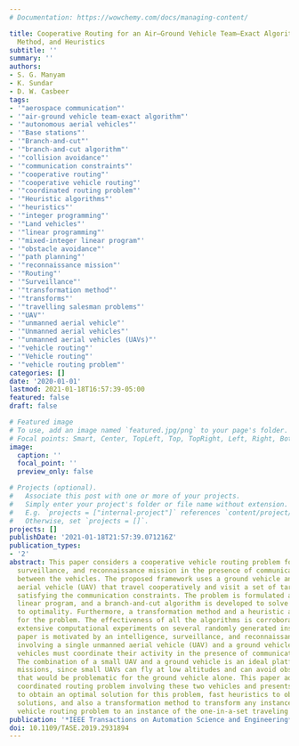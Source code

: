 ```yaml
---
# Documentation: https://wowchemy.com/docs/managing-content/

title: Cooperative Routing for an Air–Ground Vehicle Team—Exact Algorithm, Transformation
  Method, and Heuristics
subtitle: ''
summary: ''
authors:
- S. G. Manyam
- K. Sundar
- D. W. Casbeer
tags:
- '"aerospace communication"'
- '"air-ground vehicle team-exact algorithm"'
- '"autonomous aerial vehicles"'
- '"Base stations"'
- '"Branch-and-cut"'
- '"branch-and-cut algorithm"'
- '"collision avoidance"'
- '"communication constraints"'
- '"cooperative routing"'
- '"cooperative vehicle routing"'
- '"coordinated routing problem"'
- '"Heuristic algorithms"'
- '"heuristics"'
- '"integer programming"'
- '"Land vehicles"'
- '"linear programming"'
- '"mixed-integer linear program"'
- '"obstacle avoidance"'
- '"path planning"'
- '"reconnaissance mission"'
- '"Routing"'
- '"Surveillance"'
- '"transformation method"'
- '"transforms"'
- '"travelling salesman problems"'
- '"UAV"'
- '"unmanned aerial vehicle"'
- '"Unmanned aerial vehicles"'
- '"unmanned aerial vehicles (UAVs)"'
- '"vehicle routing"'
- '"Vehicle routing"'
- '"vehicle routing problem"'
categories: []
date: '2020-01-01'
lastmod: 2021-01-18T16:57:39-05:00
featured: false
draft: false

# Featured image
# To use, add an image named `featured.jpg/png` to your page's folder.
# Focal points: Smart, Center, TopLeft, Top, TopRight, Left, Right, BottomLeft, Bottom, BottomRight.
image:
  caption: ''
  focal_point: ''
  preview_only: false

# Projects (optional).
#   Associate this post with one or more of your projects.
#   Simply enter your project's folder or file name without extension.
#   E.g. `projects = ["internal-project"]` references `content/project/deep-learning/index.md`.
#   Otherwise, set `projects = []`.
projects: []
publishDate: '2021-01-18T21:57:39.071216Z'
publication_types:
- '2'
abstract: This paper considers a cooperative vehicle routing problem for an intelligence,
  surveillance, and reconnaissance mission in the presence of communication constraints
  between the vehicles. The proposed framework uses a ground vehicle and an unmanned
  aerial vehicle (UAV) that travel cooperatively and visit a set of targets while
  satisfying the communication constraints. The problem is formulated as a mixed-integer
  linear program, and a branch-and-cut algorithm is developed to solve the problem
  to optimality. Furthermore, a transformation method and a heuristic are also developed
  for the problem. The effectiveness of all the algorithms is corroborated through
  extensive computational experiments on several randomly generated instances. This
  paper is motivated by an intelligence, surveillance, and reconnaissance mission
  involving a single unmanned aerial vehicle (UAV) and a ground vehicle, where the
  vehicles must coordinate their activity in the presence of communication constraints.
  The combination of a small UAV and a ground vehicle is an ideal platform for such
  missions, since small UAVs can fly at low altitudes and can avoid obstacles or threats
  that would be problematic for the ground vehicle alone. This paper addresses the
  coordinated routing problem involving these two vehicles and presents an algorithm
  to obtain an optimal solution for this problem, fast heuristics to obtain good feasible
  solutions, and also a transformation method to transform any instance of this cooperative
  vehicle routing problem to an instance of the one-in-a-set traveling salesman problem.
publication: '*IEEE Transactions on Automation Science and Engineering*'
doi: 10.1109/TASE.2019.2931894
---
```

